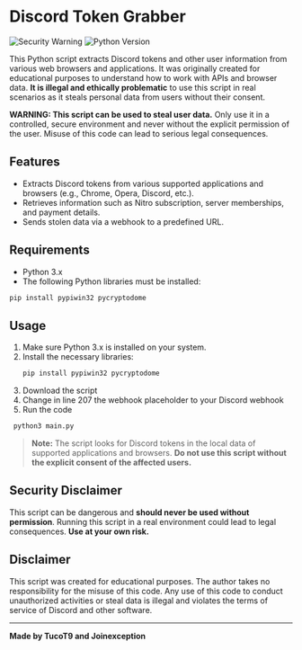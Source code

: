 
# Discord Token Grabber

![Security Warning](https://img.shields.io/badge/Warning-Illegal%20Use%20Prohibited-red)
![Python Version](https://img.shields.io/badge/Python-3.x-blue)

This Python script extracts Discord tokens and other user information from various web browsers and applications. It was originally created for educational purposes to understand how to work with APIs and browser data. **It is illegal and ethically problematic** to use this script in real scenarios as it steals personal data from users without their consent.

**WARNING: This script can be used to steal user data.** Only use it in a controlled, secure environment and never without the explicit permission of the user. Misuse of this code can lead to serious legal consequences.

## Features

- Extracts Discord tokens from various supported applications and browsers (e.g., Chrome, Opera, Discord, etc.).
- Retrieves information such as Nitro subscription, server memberships, and payment details.
- Sends stolen data via a webhook to a predefined URL.

## Requirements

- Python 3.x
- The following Python libraries must be installed:

```bash
pip install pypiwin32 pycryptodome
```

## Usage

1. Make sure Python 3.x is installed on your system.
2. Install the necessary libraries:
   ```bash
   pip install pypiwin32 pycryptodome
   ```
3. Download the script
4. Change in line 207 the webhook placeholder to your Discord webhook
5. Run the code

  ``` bash
   python3 main.py
   ```

> **Note:** The script looks for Discord tokens in the local data of supported applications and browsers. **Do not use this script without the explicit consent of the affected users.**

## Security Disclaimer

This script can be dangerous and **should never be used without permission**. Running this script in a real environment could lead to legal consequences. **Use at your own risk.**

## Disclaimer

This script was created for educational purposes. The author takes no responsibility for the misuse of this code. Any use of this code to conduct unauthorized activities or steal data is illegal and violates the terms of service of Discord and other software.

---

**Made by TucoT9 and Joinexception**


